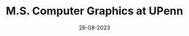 ---
layout: projects
order: 4
title: 'M.S. Computer Graphics at UPenn'
caption: Course projects of the CGGT graduate program at UPenn.
description: >
  Course projects of the CGGT graduate program at UPenn.
date: '26-08-2023'
image: 
  path: /assets/img/projects/upenn.png
  srcset: 
    1920w: /assets/img/projects/upenn.png
    960w:  /assets/img/projects/upenn.png
    480w:  /assets/img/projects/upenn.png
sitemap: false
show_collection: upenn
no_groups: true
---
